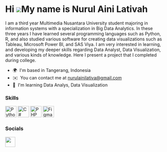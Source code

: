 Hi ![](https://user-images.githubusercontent.com/18350557/176309783-0785949b-9127-417c-8b55-ab5a4333674e.gif)My name is Nurul Aini Lativah
==========================================================================================================================================

I am a third year Multimedia Nusantara University student majoring in information systems with a specialization in Big Data Analytics. In these three years I have learned several programming languages such as Python, R, and also studied various software for creating data visualizations such as Tableau, Microsoft Power BI, and SAS Viya. I am very interested in learning, and developing my deeper skills regarding Data Analyst, Data Visualization, and various kinds of knowledge. Here I present a project that I completed during college.

*   🌍  I'm based in Tangerang, Indonesia
*   ✉️  You can contact me at [nurulainilativa@gmail.com](mailto:nurulainilativa@gmail.com)
*   🧠  I'm learning Data Analys, Data Visualization
### Skills 
<p align="left">
<a href="https://www.python.org/" target="_blank" rel="noreferrer"><img src="https://raw.githubusercontent.com/danielcranney/readme-generator/main/public/icons/skills/python-colored.svg" width="36" height="36" alt="Python" /></a>
<a href="https://docs.microsoft.com/en-us/dotnet/csharp/" target="_blank" rel="noreferrer"><img src="https://raw.githubusercontent.com/danielcranney/readme-generator/main/public/icons/skills/csharp-colored.svg" width="36" height="36" alt="C#" /></a>
<a href="https://www.php.net/" target="_blank" rel="noreferrer"><img src="https://raw.githubusercontent.com/danielcranney/readme-generator/main/public/icons/skills/php-colored.svg" width="36" height="36" alt="PHP" /></a>
<a href="https://www.figma.com/" target="_blank" rel="noreferrer"><img src="https://raw.githubusercontent.com/danielcranney/readme-generator/main/public/icons/skills/figma-colored.svg" width="36" height="36" alt="Figma" /></a>
</p>
             
 ### Socials
                  
<p align="left">
                          
<a href="https://www.linkedin.com/in/nurulainilativah/" target="_blank" rel="noreferrer"><img src="https://raw.githubusercontent.com/danielcranney/readme-generator/main/public/icons/socials/linkedin.svg" width="32" height="32" /></a></p>

